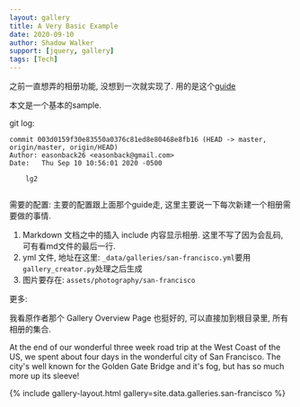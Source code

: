 ```yaml
---
layout: gallery
title: A Very Basic Example
date: 2020-09-10
author: Shadow Walker
support: [jquery, gallery]
tags: [Tech]
---
```


之前一直想弄的相册功能, 没想到一次就实现了. 用的是这个[guide](https://easonback26.github.io/ShadowArchive/JekyllAlbumSetup/)

本文是一个基本的sample. 

git log: 

```
commit 003d0159f30e83550a0376c81ed8e80468e8fb16 (HEAD -> master, origin/master, origin/HEAD)
Author: easonback26 <easonback@gmail.com>
Date:   Thu Sep 10 10:56:01 2020 -0500

    lg2
    
```

需要的配置: 
主要的配置跟上面那个guide走, 这里主要说一下每次新建一个相册需要做的事情. 

1. Markdown 文档之中的插入 include 内容显示相册. 这里不写了因为会乱码, 可有看md文件的最后一行. 
2. yml 文件, 地址在这里: `_data/galleries/san-francisco.yml`要用`gallery_creator.py`处理之后生成
3. 图片要存在: `assets/photography/san-francisco`



更多: 

我看原作者那个 Gallery Overview Page 也挺好的, 可以直接加到根目录里, 所有相册的集合. 
    
At the end of our wonderful three week road trip at the West Coast of the US, we spent about four days in the wonderful city of San Francisco. The city's well known for the Golden Gate Bridge and it's fog, but has so much more up its sleeve!

{% include gallery-layout.html gallery=site.data.galleries.san-francisco %}